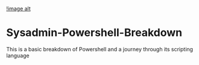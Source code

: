 [!image alt](https://github.com/josh-butler93/Sysadmin-Essentials/blob/f1ced0330b5566a44985688b4706c9cdd2b0bff8/1000_F_164909094_4yYTwU2EQYcfnQHjlDzTUlFInp5EZ6zU.jpg)
# Sysadmin-Powershell-Breakdown
This is a basic breakdown of Powershell and a journey through its scripting language

